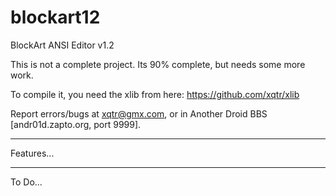 # blockart12
BlockArt ANSI Editor v1.2

This is not a complete project. Its 90% complete, but needs some more work.

To compile it, you need the xlib from here:
                      https://github.com/xqtr/xlib
                      
Report errors/bugs at xqtr@gmx.com, or in Another Droid BBS [andr01d.zapto.org,
port 9999].


----

Features...












----

To Do...                      
